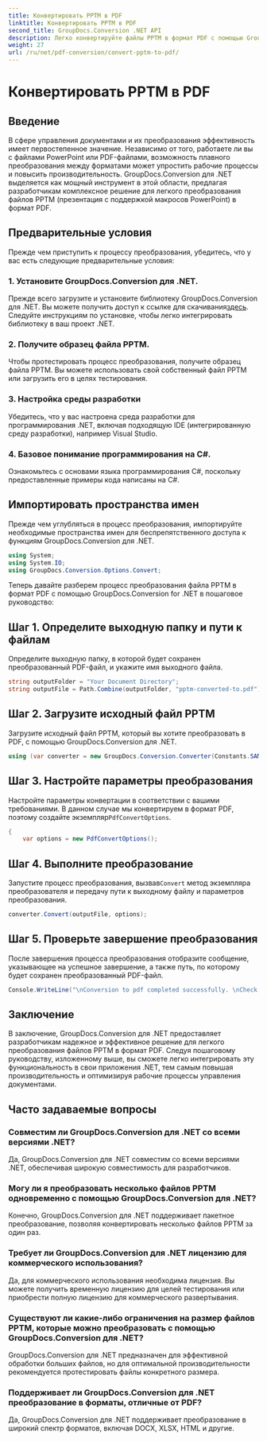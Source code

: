 ```yaml
---
title: Конвертировать PPTM в PDF
linktitle: Конвертировать PPTM в PDF
second_title: GroupDocs.Conversion .NET API
description: Легко конвертируйте файлы PPTM в формат PDF с помощью GroupDocs.Conversion для .NET. С легкостью оптимизируйте рабочие процессы управления документами.
weight: 27
url: /ru/net/pdf-conversion/convert-pptm-to-pdf/
---
```


# Конвертировать PPTM в PDF

## Введение
В сфере управления документами и их преобразования эффективность имеет первостепенное значение. Независимо от того, работаете ли вы с файлами PowerPoint или PDF-файлами, возможность плавного преобразования между форматами может упростить рабочие процессы и повысить производительность. GroupDocs.Conversion для .NET выделяется как мощный инструмент в этой области, предлагая разработчикам комплексное решение для легкого преобразования файлов PPTM (презентация с поддержкой макросов PowerPoint) в формат PDF.
## Предварительные условия
Прежде чем приступить к процессу преобразования, убедитесь, что у вас есть следующие предварительные условия:
### 1. Установите GroupDocs.Conversion для .NET.
 Прежде всего загрузите и установите библиотеку GroupDocs.Conversion для .NET. Вы можете получить доступ к ссылке для скачивания[здесь](https://releases.groupdocs.com/conversion/net/). Следуйте инструкциям по установке, чтобы легко интегрировать библиотеку в ваш проект .NET.
### 2. Получите образец файла PPTM.
Чтобы протестировать процесс преобразования, получите образец файла PPTM. Вы можете использовать свой собственный файл PPTM или загрузить его в целях тестирования.
### 3. Настройка среды разработки
Убедитесь, что у вас настроена среда разработки для программирования .NET, включая подходящую IDE (интегрированную среду разработки), например Visual Studio.
### 4. Базовое понимание программирования на C#.
Ознакомьтесь с основами языка программирования C#, поскольку предоставленные примеры кода написаны на C#.

## Импортировать пространства имен
Прежде чем углубляться в процесс преобразования, импортируйте необходимые пространства имен для беспрепятственного доступа к функциям GroupDocs.Conversion для .NET.
```csharp
using System;
using System.IO;
using GroupDocs.Conversion.Options.Convert;
```

Теперь давайте разберем процесс преобразования файла PPTM в формат PDF с помощью GroupDocs.Conversion for .NET в пошаговое руководство:
## Шаг 1. Определите выходную папку и пути к файлам
Определите выходную папку, в которой будет сохранен преобразованный PDF-файл, и укажите имя выходного файла.
```csharp
string outputFolder = "Your Document Directory";
string outputFile = Path.Combine(outputFolder, "pptm-converted-to.pdf");
```
## Шаг 2. Загрузите исходный файл PPTM
Загрузите исходный файл PPTM, который вы хотите преобразовать в PDF, с помощью GroupDocs.Conversion для .NET.
```csharp
using (var converter = new GroupDocs.Conversion.Converter(Constants.SAMPLE_PPTM))
```
## Шаг 3. Настройте параметры преобразования
Настройте параметры конвертации в соответствии с вашими требованиями. В данном случае мы конвертируем в формат PDF, поэтому создайте экземпляр`PdfConvertOptions`.
```csharp
{
    var options = new PdfConvertOptions();
```
## Шаг 4. Выполните преобразование
 Запустите процесс преобразования, вызвав`Convert` метод экземпляра преобразователя и передачу пути к выходному файлу и параметров преобразования.
```csharp
converter.Convert(outputFile, options);
```
## Шаг 5. Проверьте завершение преобразования
После завершения процесса преобразования отобразите сообщение, указывающее на успешное завершение, а также путь, по которому будет сохранен преобразованный PDF-файл.
```csharp
Console.WriteLine("\nConversion to pdf completed successfully. \nCheck output in {0}", outputFolder);
```

## Заключение
В заключение, GroupDocs.Conversion для .NET предоставляет разработчикам надежное и эффективное решение для легкого преобразования файлов PPTM в формат PDF. Следуя пошаговому руководству, изложенному выше, вы сможете легко интегрировать эту функциональность в свои приложения .NET, тем самым повышая производительность и оптимизируя рабочие процессы управления документами.
## Часто задаваемые вопросы
### Совместим ли GroupDocs.Conversion для .NET со всеми версиями .NET?
Да, GroupDocs.Conversion для .NET совместим со всеми версиями .NET, обеспечивая широкую совместимость для разработчиков.
### Могу ли я преобразовать несколько файлов PPTM одновременно с помощью GroupDocs.Conversion для .NET?
Конечно, GroupDocs.Conversion для .NET поддерживает пакетное преобразование, позволяя конвертировать несколько файлов PPTM за один раз.
### Требует ли GroupDocs.Conversion для .NET лицензию для коммерческого использования?
Да, для коммерческого использования необходима лицензия. Вы можете получить временную лицензию для целей тестирования или приобрести полную лицензию для коммерческого развертывания.
### Существуют ли какие-либо ограничения на размер файлов PPTM, которые можно преобразовать с помощью GroupDocs.Conversion для .NET?
GroupDocs.Conversion для .NET предназначен для эффективной обработки больших файлов, но для оптимальной производительности рекомендуется протестировать файлы конкретного размера.
### Поддерживает ли GroupDocs.Conversion для .NET преобразование в форматы, отличные от PDF?
Да, GroupDocs.Conversion для .NET поддерживает преобразование в широкий спектр форматов, включая DOCX, XLSX, HTML и другие.